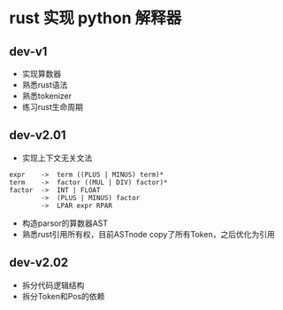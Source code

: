 # rust 实现 python 解释器

## dev-v1

- 实现算数器
- 熟悉rust语法
- 熟悉tokenizer
- 练习rust生命周期

## dev-v2.01

- 实现上下文无关文法

```BNF
expr    ->  term ((PLUS | MINUS) term)*
term    ->  factor ((MUL | DIV) factor)*
factor  ->  INT | FLOAT
        ->  (PLUS | MINUS) factor
        ->  LPAR expr RPAR
```

- 构造parsor的算数器AST
- 熟悉rust引用所有权，目前ASTnode copy了所有Token，之后优化为引用

## dev-v2.02

- 拆分代码逻辑结构
- 拆分Token和Pos的依赖
